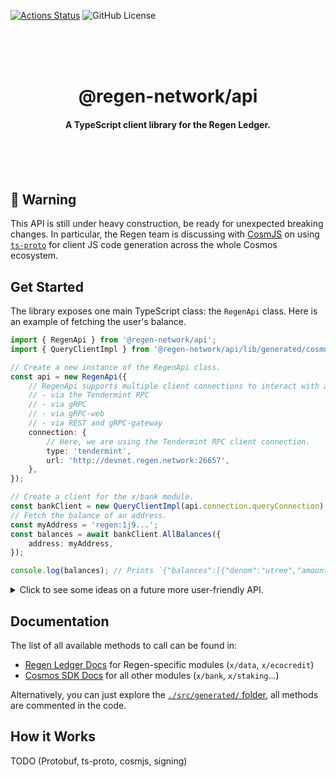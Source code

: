 [![Actions Status](https://github.com/regen-network/regen-js/workflows/CI/badge.svg?branch=main)](https://github.com/regen-network/regen-js/actions)
![GitHub License](https://img.shields.io/github/license/regen-network/regen-js)

<br /><br /><br />

<h1 align="center">@regen-network/api</h1>

<h4 align="center">
  A TypeScript client library for the Regen Ledger.
</h4>

<br /><br /><br />

## 🚧 Warning

This API is still under heavy construction, be ready for unexpected breaking changes. In particular, the Regen team is discussing with [CosmJS](https://github.com/cosmos/cosmjs) on using [`ts-proto`](https://github.com/stephenh/ts-proto) for client JS code generation across the whole Cosmos ecosystem.

## Get Started

The library exposes one main TypeScript class: the `RegenApi` class. Here is an example of fetching the user's balance.

```ts
import { RegenApi } from '@regen-network/api';
import { QueryClientImpl } from '@regen-network/api/lib/generated/cosmos/bank/v1beta1/query';

// Create a new instance of the RegenApi class.
const api = new RegenApi({
	// RegenApi supports multiple client connections to interact with a node:
	// - via the Tendermint RPC
	// - via gRPC
	// - via gRPC-web
	// - via REST and gRPC-gateway
	connection: {
		// Here, we are using the Tendermint RPC client connection.
		type: 'tendermint',
		url: 'http://devnet.regen.network:26657',
	},
});

// Create a client for the x/bank module.
const bankClient = new QueryClientImpl(api.connection.queryConnection);
// Fetch the balance of an address.
const myAddress = 'regen:1j9...';
const balances = await bankClient.AllBalances({
	address: myAddress,
});

console.log(balances); // Prints `{"balances":[{"denom":"utree","amount":"10000000000"}],"pagination":{"total":1}}`
```

<details>
  <summary>Click to see some ideas on a future more user-friendly API.</summary>
  
```ts
import { RegenApi } from '@regen-network/api';

// Same as above.
const api = new RegenApi({ ... });

// Fetch the balance of an address with new API.
const myAddress = 'regen:1j9...';
const balances = await api.query.cosmos.bank.v1beta1.AllBalances({
address: myAddress,
});

console.log(balances); // Prints `{"balances":[{"denom":"utree","amount":"10000000000"}],"pagination":{"total":1}}`

```

Feel free to comment on [issue #2](https://github.com/regen-network/regen-js/issues/2) if you have ideas of user-facing APIs you'd like to see.

</details>

## Documentation

The list of all available methods to call can be found in:

-   [Regen Ledger Docs](https://docs.regen.network/getting-started.html) for Regen-specific modules (`x/data`, `x/ecocredit`)
-   [Cosmos SDK Docs](https://docs.cosmos.network/master) for all other modules (`x/bank`, `x/staking`...)

Alternatively, you can just explore the [`./src/generated/` folder](./src/generated), all methods are commented in the code.

## How it Works

TODO (Protobuf, ts-proto, cosmjs, signing)
```
